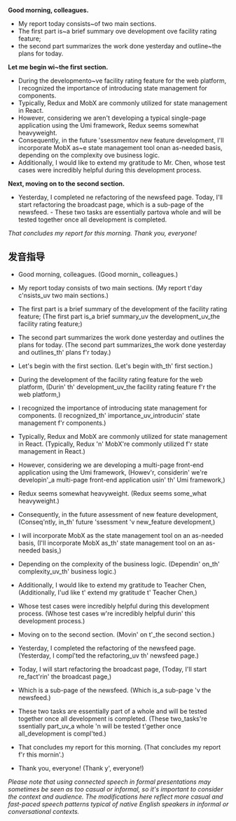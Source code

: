 
**Good morning, colleagues.** 
- My report today consists~of two main sections. 
- The first part is~a brief summary ove development ove facility rating feature; 
- the second part summarizes the work done yesterday and outline~the plans for today.

**Let me begin wi~the first section.** 
- During the developmento~ve facility rating feature for the web platform, I recognized the importance of introducing state management for components. 
- Typically, Redux and MobX are commonly utilized for state management in React. 
- However, considering we aren't developing a typical single-page application using the Umi framework, Redux seems somewhat heavyweight. 
- Consequently, in the future 'ssessmentov new feature development, I'll incorporate MobX as~e state management tool onan as-needed basis, depending on the complexity ove business logic. 
- Additionally, I would like to extend my gratitude to Mr. Chen, whose test cases were incredibly helpful during this development process.

**Next, moving on to the second section.** 
- Yesterday, I completed ne refactoring of the newsfeed page. Today, I'll start refactoring the broadcast page, which is a sub-page of the newsfeed. - These two tasks are essentially partova whole and will be tested together once all development is completed.

*That concludes my report for this morning. Thank you, everyone!*

## 发音指导
- Good morning, colleagues. (Good mornin\_ colleagues.)
- My report today consists of two main sections. (My report t'day c'nsists\_uv two main sections.)
- The first part is a brief summary of the development of the facility rating feature; (The first part is\_a brief summary\_uv the development\_uv\_the facility rating feature;)
- The second part summarizes the work done yesterday and outlines the plans for today. (The second part summarizes\_the work done yesterday and outlines\_th' plans f'r today.)

- Let's begin with the first section. (Let's begin with\_th' first section.)
- During the development of the facility rating feature for the web platform, (Durin' th' development\_uv\_the facility rating feature f'r the web platform,)
- I recognized the importance of introducing state management for components. (I recognized\_th' importance\_uv\_introducin' state management f'r components.)
- Typically, Redux and MobX are commonly utilized for state management in React. (Typically, Redux 'n' MobX're commonly utilized f'r state management in React.)
- However, considering we are developing a multi-page front-end application using the Umi framework, (Howev'r, considerin' we're developin'_a multi-page front-end application usin' th' Umi framework,)
- Redux seems somewhat heavyweight. (Redux seems some\_what heavyweight.)
- Consequently, in the future assessment of new feature development, (Conseq'ntly, in\_th' future 'ssessment 'v new\_feature development,)
- I will incorporate MobX as the state management tool on an as-needed basis, (I'll incorporate MobX as\_th' state management tool on an as-needed basis,)
- Depending on the complexity of the business logic. (Dependin' on\_th' complexity\_uv\_th' business logic.)
- Additionally, I would like to extend my gratitude to Teacher Chen, (Additionally, I'ud like t' extend my gratitude t' Teacher Chen,)
- Whose test cases were incredibly helpful during this development process. (Whose test cases w're incredibly helpful durin' this development process.)

- Moving on to the second section. (Movin' on t'_the second section.)
- Yesterday, I completed the refactoring of the newsfeed page. (Yesterday, I compl'ted the refactoring\_uv th' newsfeed page.)
- Today, I will start refactoring the broadcast page, (Today, I'll start re\_fact'rin' the broadcast page,)
- Which is a sub-page of the newsfeed. (Which is\_a sub-page 'v the newsfeed.)
- These two tasks are essentially part of a whole and will be tested together once all development is completed. (These two\_tasks're ssentially part\_uv\_a whole 'n will be tested t'gether once all\_development is compl'ted.)

- That concludes my report for this morning. (That concludes my report f'r this mornin'.)
- Thank you, everyone! (Thank y', everyone!)

*Please note that using connected speech in formal presentations may sometimes be seen as too casual or informal, so it's important to consider the context and audience. The modifications here reflect more casual and fast-paced speech patterns typical of native English speakers in informal or conversational contexts.*